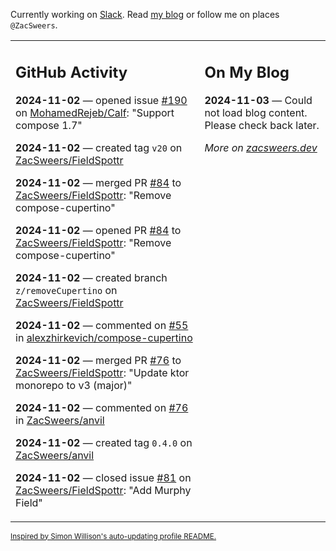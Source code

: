 Currently working on [Slack](https://slack.com/). Read [my blog](https://zacsweers.dev/) or follow me on places `@ZacSweers`.

<table><tr><td valign="top" width="60%">

## GitHub Activity
<!-- githubActivity starts -->
**2024-11-02** — opened issue [#190](https://github.com/MohamedRejeb/Calf/issues/190) on [MohamedRejeb/Calf](https://github.com/MohamedRejeb/Calf): "Support compose 1.7"

**2024-11-02** — created tag `v20` on [ZacSweers/FieldSpottr](https://github.com/ZacSweers/FieldSpottr)

**2024-11-02** — merged PR [#84](https://github.com/ZacSweers/FieldSpottr/pull/84) to [ZacSweers/FieldSpottr](https://github.com/ZacSweers/FieldSpottr): "Remove compose-cupertino"

**2024-11-02** — opened PR [#84](https://github.com/ZacSweers/FieldSpottr/pull/84) to [ZacSweers/FieldSpottr](https://github.com/ZacSweers/FieldSpottr): "Remove compose-cupertino"

**2024-11-02** — created branch `z/removeCupertino` on [ZacSweers/FieldSpottr](https://github.com/ZacSweers/FieldSpottr)

**2024-11-02** — commented on [#55](https://github.com/alexzhirkevich/compose-cupertino/issues/55#issuecomment-2453050011) in [alexzhirkevich/compose-cupertino](https://github.com/alexzhirkevich/compose-cupertino)

**2024-11-02** — merged PR [#76](https://github.com/ZacSweers/FieldSpottr/pull/76) to [ZacSweers/FieldSpottr](https://github.com/ZacSweers/FieldSpottr): "Update ktor monorepo to v3 (major)"

**2024-11-02** — commented on [#76](https://github.com/ZacSweers/anvil/issues/76#issuecomment-2452870102) in [ZacSweers/anvil](https://github.com/ZacSweers/anvil)

**2024-11-02** — created tag `0.4.0` on [ZacSweers/anvil](https://github.com/ZacSweers/anvil)

**2024-11-02** — closed issue [#81](https://github.com/ZacSweers/FieldSpottr/issues/81) on [ZacSweers/FieldSpottr](https://github.com/ZacSweers/FieldSpottr): "Add Murphy Field"
<!-- githubActivity ends -->
</td><td valign="top" width="40%">

## On My Blog
<!-- blog starts -->
**2024-11-03** — Could not load blog content. Please check back later.
<!-- blog ends -->
_More on [zacsweers.dev](https://zacsweers.dev/)_
</td></tr></table>

<sub><a href="https://simonwillison.net/2020/Jul/10/self-updating-profile-readme/">Inspired by Simon Willison's auto-updating profile README.</a></sub>
